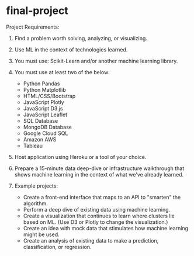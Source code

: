 # final-project

Project Requirements:
1. Find a problem worth solving, analyzing, or visualizing.
2. Use ML in the context of technologies learned.
3. You must use: Scikit-Learn and/or another machine learning library.
4. You must use at least two of the below:
    * Python Pandas
    * Python Matplotlib
    * HTML/CSS/Bootstrap
    * JavaScript Plotly
    * JavaScript D3.js
    * JavaScript Leaflet
    * SQL Database
    * MongoDB Database
    * Google Cloud SQL
    * Amazon AWS
    * Tableau

5. Host application using Heroku or a tool of your choice.
6. Prepare a 15-minute data deep-dive or infrastructure walkthrough that shows machine learning in the context of what we've already learned.
7. Example projects:
    * Create a front-end interface that maps to an API to "smarten" the algorithm.
    * Perform a deep dive of existing data using machine learning.
    * Create a visualization that continues to learn where clusters lie based on ML. (Use D3 or Plotly to change the visualization.)
    * Create an idea with mock data that stimulates how machine learning might be used.
    * Create an analysis of existing data to make a prediction, classification, or regression.